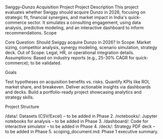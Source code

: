 Swiggy–Dunzo Acquisition Project
Project Description
This project evaluates whether Swiggy should acquire Dunzo in 2026, focusing on strategic fit, financial synergies, and market impact in India's quick-commerce sector. It simulates a consulting engagement, using data analysis, predictive modeling, and an interactive dashboard to inform recommendations.
Scope

Core Question: Should Swiggy acquire Dunzo in 2026?
In Scope: Market sizing, competitor analysis, synergy modeling, scenario simulation, strategy deck.
Out of Scope: Legal, HR, or operational integration details.
Assumptions: Based on industry reports (e.g., 25-30% CAGR for quick-commerce); to be validated.

Goals

Test hypotheses on acquisition benefits vs. risks.
Quantify KPIs like ROI, market share, and breakeven.
Deliver actionable insights via dashboards and decks.
Build a portfolio-ready project showcasing analytics and strategy skills.

Project Structure

/data/: Datasets (CSV/Excel) – to be added in Phase 2.
/notebooks/: Jupyter notebooks for analysis – to be added in Phase 3.
/dashboard/: Code for interactive simulator – to be added in Phase 4.
/deck/: Strategy PDF deck – to be added in Phase 5.
scoping_document.md: Phase 1 executive summary.